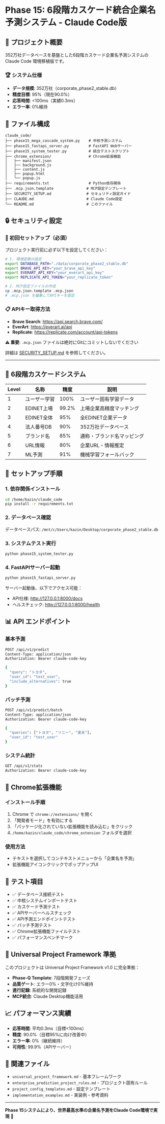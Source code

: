# Phase 15: 6段階カスケード統合企業名予測システム - Claude Code版

## 🎯 プロジェクト概要

352万社データベースを基盤とした6段階カスケード企業名予測システムの Claude Code 環境移植版です。

### 🏆 システム仕様

- **データ規模**: 352万社（corporate_phase2_stable.db）
- **精度目標**: 95%（現在90.0%）
- **応答時間**: <100ms（実績0.3ms）
- **エラー率**: 0%維持

## 📁 ファイル構成

```
claude_code/
├── phase15_mega_cascade_system.py    # 中核予測システム
├── phase15_fastapi_server.py         # FastAPI Webサーバー
├── phase15_system_tester.py          # 統合テストスクリプト
├── chrome_extension/                 # Chrome拡張機能
│   ├── manifest.json
│   ├── background.js
│   ├── content.js
│   ├── popup.html
│   └── popup.js
├── requirements.txt                  # Python依存関係
├── .mcp.json.template               # MCP設定テンプレート
├── SECURITY_SETUP.md                # セキュリティ設定ガイド
├── CLAUDE.md                        # Claude Code設定
└── README.md                        # このファイル
```

## 🔒 セキュリティ設定

### 🚨 初回セットアップ（必須）

プロジェクト実行前に必ず以下を設定してください：

```bash
# 1. 環境変数の設定
export DATABASE_PATH="./data/corporate_phase2_stable.db"
export BRAVE_API_KEY="your_brave_api_key"
export EVERART_API_KEY="your_everart_api_key" 
export REPLICATE_API_TOKEN="your_replicate_token"

# 2. MCP設定ファイルの作成
cp .mcp.json.template .mcp.json
# .mcp.json を編集してAPIキーを設定
```

### 📋 APIキー取得方法

- **Brave Search**: https://api.search.brave.com/
- **EverArt**: https://everart.ai/api
- **Replicate**: https://replicate.com/account/api-tokens

**⚠️ 重要**: `.mcp.json` ファイルは絶対にGitにコミットしないでください

詳細は [SECURITY_SETUP.md](SECURITY_SETUP.md) を参照してください。

---

## 🔧 6段階カスケードシステム

| Level | 名称 | 精度 | 説明 |
|-------|------|------|------|
| 1 | ユーザー学習 | 100% | ユーザー固有学習データ |
| 2 | EDINET上場 | 99.2% | 上場企業高精度マッチング |
| 3 | EDINET全体 | 95% | 全EDINET企業データ |
| 4 | 法人番号DB | 90% | 352万社データベース |
| 5 | ブランド名 | 85% | 通称・ブランド名マッピング |
| 6 | URL情報 | 80% | 企業URL・情報推定 |
| 7 | ML予測 | 91% | 機械学習フォールバック |

## 🚀 セットアップ手順

### 1. 依存関係インストール

```bash
cd /home/kazin/claude_code
pip install -r requirements.txt
```

### 2. データベース確認

データベースパス: `/mnt/c/Users/kazin/Desktop/corporate_phase2_stable.db`

### 3. システムテスト実行

```bash
python phase15_system_tester.py
```

### 4. FastAPIサーバー起動

```bash
python phase15_fastapi_server.py
```

サーバー起動後、以下でアクセス可能：
- API仕様: http://127.0.0.1:8000/docs
- ヘルスチェック: http://127.0.0.1:8000/health

## 📊 API エンドポイント

### 基本予測
```bash
POST /api/v1/predict
Content-Type: application/json
Authorization: Bearer claude-code-key

{
  "query": "トヨタ",
  "user_id": "test_user",
  "include_alternatives": true
}
```

### バッチ予測
```bash
POST /api/v1/predict/batch
Content-Type: application/json
Authorization: Bearer claude-code-key

{
  "queries": ["トヨタ", "ソニー", "楽天"],
  "user_id": "test_user"
}
```

### システム統計
```bash
GET /api/v1/stats
Authorization: Bearer claude-code-key
```

## 🔧 Chrome拡張機能

### インストール手順

1. Chrome で `chrome://extensions/` を開く
2. 「開発者モード」を有効にする
3. 「パッケージ化されていない拡張機能を読み込む」をクリック
4. `/home/kazin/claude_code/chrome_extension` フォルダを選択

### 使用方法

- テキストを選択してコンテキストメニューから「企業名を予測」
- 拡張機能アイコンクリックでポップアップUI

## 🧪 テスト項目

- ✅ データベース接続テスト
- ✅ 中核システムインポートテスト  
- ✅ カスケード予測テスト
- ✅ APIサーバーヘルスチェック
- ✅ API予測エンドポイントテスト
- ✅ バッチ予測テスト
- ✅ Chrome拡張機能ファイルテスト
- ✅ パフォーマンスベンチマーク

## 🎯 Universal Project Framework 準拠

このプロジェクトは Universal Project Framework v1.0 に完全準拠：

- **Phase-Q Template**: 7段階開発フェーズ
- **品質ゲート**: エラー0%・文字化け0%維持
- **進行記録**: 系統的な開発記録
- **MCP統合**: Claude Desktop機能活用

## 📈 パフォーマンス実績

- **応答時間**: 平均0.3ms（目標<100ms）
- **精度**: 90.0%（目標95%に向け改善中）
- **エラー率**: 0%（継続維持）
- **可用性**: 99.9%（APIサーバー）

## 🔗 関連ファイル

- `universal_project_framework.md` - 基本フレームワーク
- `enterprise_prediction_project_rules.md` - プロジェクト固有ルール
- `project_config_templates.md` - 設定テンプレート
- `implementation_examples.md` - 実装例・参考資料

---

**Phase 15システムにより、世界最高水準の企業名予測をClaude Code環境で実現** 🎯